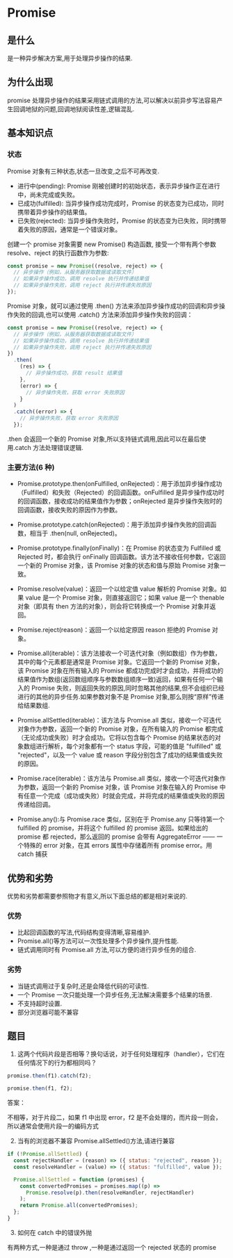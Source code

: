 # Promise

## 是什么

是一种异步解决方案,用于处理异步操作的结果.

## 为什么出现

promise 处理异步操作的结果采用链式调用的方法,可以解决以前异步写法容易产生回调地狱的问题,回调地狱阅读性差,逻辑混乱.

## 基本知识点

### 状态

Promise 对象有三种状态,状态一旦改变,之后不可再改变.

- 进行中(pending): Promise 刚被创建时的初始状态，表示异步操作正在进行中，尚未完成或失败。
- 已成功(fulfilled): 当异步操作成功完成时，Promise 的状态变为已成功，同时携带着异步操作的结果值。
- 已失败(rejected): 当异步操作失败时，Promise 的状态变为已失败，同时携带着失败的原因，通常是一个错误对象。

创建一个 promise 对象需要 new Promise() 构造函数, 接受一个带有两个参数 resolve、reject 的执行函数作为参数:

```js
const promise = new Promise((resolve, reject) => {
  // 异步操作（例如，从服务器获取数据或读取文件）
  // 如果异步操作成功，调用 resolve 执行并传递结果值
  // 如果异步操作失败，调用 reject 执行并传递失败原因
});
```

Promise 对象，就可以通过使用 .then() 方法来添加异步操作成功的回调和异步操作失败的回调,也可以使用 .catch() 方法来添加异步操作失败的回调：

```js
const promise = new Promise((resolve, reject) => {
  // 异步操作（例如，从服务器获取数据或读取文件）
  // 如果异步操作成功，调用 resolve 执行并传递结果值
  // 如果异步操作失败，调用 reject 执行并传递失败原因
})
  .then(
    (res) => {
      // 异步操作成功，获取 result 结果值
    },
    (error) => {
      // 异步操作失败，获取 error 失败原因
    }
  )
  .catch((error) => {
    // 异步操作失败，获取 error 失败原因
  });
```

.then 会返回一个新的 Promise 对象,所以支持链式调用,因此可以在最后使用.catch 方法处理错误逻辑.

### 主要方法(6 种)

- Promise.prototype.then(onFulfilled, onRejected)：用于添加异步操作成功（Fulfilled）和失败（Rejected）的回调函数。onFulfilled 是异步操作成功时的回调函数，接收成功的结果值作为参数；onRejected 是异步操作失败时的回调函数，接收失败的原因作为参数。

- Promise.prototype.catch(onRejected)：用于添加异步操作失败的回调函数，相当于 .then(null, onRejected)。

- Promise.prototype.finally(onFinally)：在 Promise 的状态变为 Fulfilled 或 Rejected 时，都会执行 onFinally 回调函数。该方法不接收任何参数，它返回一个新的 Promise 对象，该 Promise 对象的状态和值与原始 Promise 对象一致。

- Promise.resolve(value)：返回一个以给定值 value 解析的 Promise 对象。如果 value 是一个 Promise 对象，则直接返回它；如果 value 是一个 thenable 对象（即具有 then 方法的对象），则会将它转换成一个 Promise 对象并返回。

- Promise.reject(reason)：返回一个以给定原因 reason 拒绝的 Promise 对象。

- Promise.all(iterable)：该方法接收一个可迭代对象（例如数组）作为参数，其中的每个元素都是通常是 Promise 对象。它返回一个新的 Promise 对象，该 Promise 对象在所有输入的 Promise 都成功完成时才会成功，并将成功的结果值作为数组(返回数组顺序与参数数组顺序一致)返回，如果有任何一个输入的 Promise 失败，则返回失败的原因,同时忽略其他的结果,但不会组织已经进行的其他的异步任务.如果参数对象不是 Promise 对象,那么则按“原样”传递给结果数组.

- Promise.allSettled(iterable)：该方法与 Promise.all 类似，接收一个可迭代对象作为参数，返回一个新的 Promise 对象，在所有输入的 Promise 都完成（无论成功或失败）时才会成功。它将以包含每个 Promise 的结果状态的对象数组进行解析，每个对象都有一个 status 字段，可能的值是 "fulfilled" 或 "rejected"，以及一个 value 或 reason 字段分别包含了成功的结果值或失败的原因。

- Promise.race(iterable)：该方法与 Promise.all 类似，接收一个可迭代对象作为参数，返回一个新的 Promise 对象，该 Promise 对象在输入的 Promise 中有任意一个完成（成功或失败）时就会完成，并将完成的结果值或失败的原因传递给回调。

- Promise.any():与 Promise.race 类似，区别在于 Promise.any 只等待第一个 fulfilled 的 promise，并将这个 fulfilled 的 promise 返回。如果给出的 promise 都 rejected，那么返回的 promise 会带有 AggregateError —— 一个特殊的 error 对象，在其 errors 属性中存储着所有 promise error。用 catch 捕获

## 优势和劣势

优势和劣势都需要参照物才有意义,所以下面总结的都是相对来说的.

### 优势

- 比起回调函数的写法,代码结构变得清晰,容易维护.
- Promise.all()等方法可以一次性处理多个异步操作,提升性能.
- 链式调用同时有 Promise.all 方法,可以方便的进行异步任务的组合.

### 劣势

- 当链式调用过于复杂时,还是会降低代码的可读性.
- 一个 Promise 一次只能处理一个异步任务,无法解决需要多个结果的场景.
- 不支持超时设置.
- 部分浏览器可能不兼容

## 题目

1. 这两个代码片段是否相等？换句话说，对于任何处理程序（handler），它们在任何情况下的行为都相同吗？

```js
promise.then(f1).catch(f2);
```

```js
promise.then(f1, f2);
```

答案：

不相等，对于片段二，如果 f1 中出现 error，f2 是不会处理的，而片段一则会，所以通常会使用片段一的编码方式

2. 当有的浏览器不兼容 Promise.allSettled()方法,请进行兼容

```js
if (!Promise.allSettled) {
  const rejectHandler = (reason) => ({ status: "rejected", reason });
  const resolveHandler = (value) => ({ status: "fulfilled", value });

  Promise.allSettled = function (promises) {
    const convertedPromises = promises.map((p) =>
      Promise.resolve(p).then(resolveHandler, rejectHandler)
    );
    return Promise.all(convertedPromises);
  };
}
```

3. 如何在 catch 中的错误外抛

有两种方式,一种是通过 throw ,一种是通过返回一个 rejected 状态的 promise

